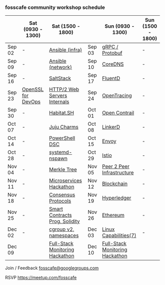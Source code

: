 ### fosscafe community workshop schedule

|&nbsp;| Sat (0930 - 1300) | Sat (1500 - 1800) |&nbsp;| Sun (0930 - 1300) | Sun (1500 - 1800) |
|------|-------------------|-------------------|------|-------------------|-------------------|
| Sep 02 | -| [Ansible (infra)](https://www.meetup.com/fosscafe/events/242383774/)   | Sep 03 | [gRPC / Protobuf](https://www.meetup.com/fosscafe/events/242433529/) |-|
| Sep 09 | -| [Ansible (network)](https://www.meetup.com/fosscafe/events/242384114/) | Sep 10 | [CoreDNS](https://www.meetup.com/fosscafe/events/242433563/) |-|
| Sep 16 | -| [SaltStack](https://www.meetup.com/fosscafe/events/242384214/)         | Sep 17 | [FluentD](https://www.meetup.com/fosscafe/events/242433578/) |-|
| Sep 23 | [OpenSSL for DevOps](https://www.meetup.com/fosscafe/events/243325897/)| [HTTP/2 Web Servers Internals](https://www.meetup.com/fosscafe/events/243267935/)   | Sep 24 | [OpenTracing](https://www.meetup.com/fosscafe/events/242433593/) |-|
| Sep 30 | -| [Habitat.SH](https://www.meetup.com/fosscafe/events/242405420/)       | Oct 01 | [Open Contrail](https://www.meetup.com/fosscafe/events/242433614/) |-|
| Oct 07 | -| [Juju Charms](https://www.meetup.com/fosscafe/events/242412296/)      | Oct 08 | [LinkerD](https://www.meetup.com/fosscafe/events/242433640/) |-|
| Oct 14 | -| [PowerShell DSC](https://www.meetup.com/fosscafe/events/242432139/)    | Oct 15 | [Envoy](https://www.meetup.com/fosscafe/events/242433713/) |-|
| Oct 28 | -| [systemd-nspawn](https://www.meetup.com/fosscafe/events/242432235/)    | Oct 29 | [Istio](https://www.meetup.com/fosscafe/events/242433797/) |-|
| Nov 04 | -| [Merkle Tree](https://www.meetup.com/fosscafe/events/242724096/) | Nov 05 | [Peer 2 Peer Infrastructure](https://www.meetup.com/fosscafe/events/242639140/)|-|
| Nov 11 | -| [Microservices Hackathon](https://www.meetup.com/fosscafe/events/243653429/) | Nov 12 | [Blockchain](https://www.meetup.com/fosscafe/events/242639535/)|-|
| Nov 18 | -| [Consensus Protocols](https://www.meetup.com/fosscafe/events/242724379/) | Nov 19 | [Hyperledger](https://www.meetup.com/fosscafe/events/242639632/)|-|
| Nov 25 | -| [Smart Contracts Prog, Solidity](https://www.meetup.com/fosscafe/events/242724741/) | Nov 26 | [Ethereum](https://www.meetup.com/fosscafe/events/242639710/) |-|
| Dec 02 | -| [cgroup v2, namespaces](https://www.meetup.com/fosscafe/events/242685749/)| Dec 03 | [Linux Capabilities(7)](https://www.meetup.com/fosscafe/events/242872828/) |-|
| Dec 09 | |[Full-Stack Monitoring Hackathon](https://www.meetup.com/fosscafe/events/245039116/)| Dec 10 | [Full-Stack Monitoring Hackathon](https://www.meetup.com/fosscafe/events/245039116/)| |


Join / Feedback
fosscafe@googlegroups.com

RSVP
https://meetup.com/fosscafe
